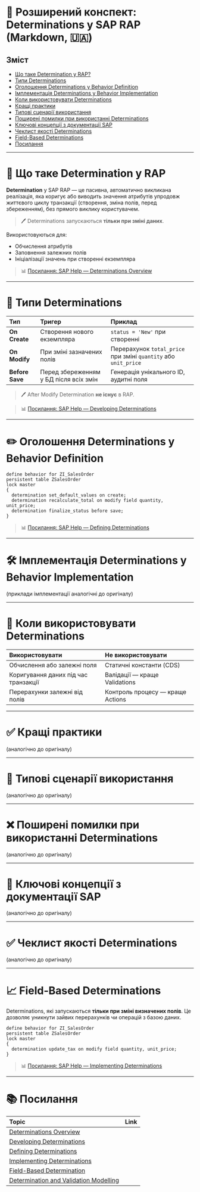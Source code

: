 # 📅 Розширений конспект: Determinations у SAP RAP (Markdown, 🇺🇦)

## Зміст

- [Що таке Determination у RAP?](#що-таке-determination-у-rap)
- [Типи Determinations](#типи-determinations)
- [Оголошення Determinations у Behavior Definition](#оголошення-determinations-у-behavior-definition)
- [Імплементація Determinations у Behavior Implementation](#імплементація-determinations-у-behavior-implementation)
- [Коли використовувати Determinations](#коли-використовувати-determinations)
- [Кращі практики](#кращі-практики)
- [Типові сценарії використання](#типові-сценарії-використання)
- [Поширені помилки при використанні Determinations](#поширені-помилки-при-використанні-determinations)
- [Ключові концепції з документації SAP](#ключові-концепції-з-документації-sap)
- [Чеклист якості Determinations](#чеклист-якості-determinations)
- [Field-Based Determinations](#field-based-determinations)
- [Посилання](#посилання)

---

# 💪 Що таке Determination у RAP

**Determination** у SAP RAP — це пасивна, автоматично викликана реалізація, яка коригує або виводить значення атрибутів упродовж життєвого циклу транзакції (створення, зміна полів, перед збереженням), без прямого виклику користувачем.

> 🖊️ Determinations запускаються **тільки при зміні даних**.

Використовуються для:
- Обчислення атрибутів
- Заповнення залежних полів
- Ініціалізації значень при створенні екземпляра

> 📊 [Посилання: SAP Help — Determinations Overview](https://help.sap.com/docs/abap-cloud/abap-rap/determinations)

---

# 🔢 Типи Determinations

| Тип | Тригер | Приклад |
|:-----|:--------|:--------|
| **On Create** | Створення нового екземпляра | `status = 'New'` при створенні |
| **On Modify** | При зміні зазначених полів | Перерахунок `total_price` при зміні `quantity` або `unit_price` |
| **Before Save** | Перед збереженням у БД після всіх змін | Генерація унікального ID, аудитні поля |

> 🖊️ After Modify Determination **не існує** в RAP.

> 📊 [Посилання: SAP Help — Developing Determinations](https://help.sap.com/docs/abap-cloud/abap-rap/developing-determinations)

---

# ✏️ Оголошення Determinations у Behavior Definition

```abap
define behavior for ZI_SalesOrder
persistent table ZSalesOrder
lock master
{
  determination set_default_values on create;
  determination recalculate_total on modify field quantity, unit_price;
  determination finalize_status before save;
}
```

> 📊 [Посилання: SAP Help — Defining Determinations](https://help.sap.com/docs/abap-cloud/abap-rap/defining-determinations)

---

# 🛠️ Імплементація Determinations у Behavior Implementation

(приклади імплементації аналогічні до оригіналу)

---

# 🧐 Коли використовувати Determinations

| Використовувати | Не використовувати |
|:-----------------|:-------------------|
| Обчислення або залежні поля | Статичні константи (CDS) |
| Коригування даних під час транзакції | Валідації — краще Validations |
| Перерахунки залежні від полів | Контроль процесу — краще Actions |

---

# ✅ Кращі практики

(аналогічно до оригіналу)

---

# 📅 Типові сценарії використання

(аналогічно до оригіналу)

---

# ❌ Поширені помилки при використанні Determinations

(аналогічно до оригіналу)

---

# 📖 Ключові концепції з документації SAP

(аналогічно до оригіналу)

---

# ✅ Чеклист якості Determinations

(аналогічно до оригіналу)

---

# 📈 Field-Based Determinations

Determinations, які запускаються **тільки при зміні визначених полів**. Це дозволяє уникнути зайвих перерахунків чи операцій з базою даних.

```abap
define behavior for ZI_SalesOrder
persistent table ZSalesOrder
lock master
{
  determination update_tax on modify field quantity, unit_price;
}
```

> 📊 [Посилання: SAP Help — Implementing Determinations](https://help.sap.com/docs/abap-cloud/abap-rap/implementing-determinations)

---

# 📚 Посилання

| Topic | Link |
|:------|:-----|
| [Determinations Overview](https://help.sap.com/docs/abap-cloud/abap-rap/determinations) |
| [Developing Determinations](https://help.sap.com/docs/abap-cloud/abap-rap/developing-determinations) |
| [Defining Determinations](https://help.sap.com/docs/abap-cloud/abap-rap/defining-determinations) |
| [Implementing Determinations](https://help.sap.com/docs/abap-cloud/abap-rap/implementing-determinations) |
| [Field-Based Determination](https://help.sap.com/docs/abap-cloud/abap-rap/field-based-determination) |
| [Determination and Validation Modelling](https://help.sap.com/docs/abap-cloud/abap-rap/determination-and-validation-modelling) |